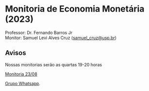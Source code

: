 # Monitoria de Economia Monetária (2023)
Professor: Dr. Fernando Barros Jr
<br>
Monitor: Samuel Levi Alves Cruz (samuel_cruz@usp.br)
<br>

## Avisos

Nossas monitorias serão as quartas 19-20 horas

[Monitoria 23/08](https://meet.google.com/zjq-nyff-bns)

[Grupo Whatsapp](https://chat.whatsapp.com/FuNmRDfmitk4CEOgoUGqLb).
